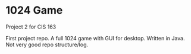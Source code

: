 # 1024 Game
Project 2 for CIS 163

First project repo. A full 1024 game with GUI for desktop. Written in Java. Not very good repo structure/log. 
